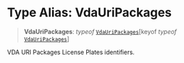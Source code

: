 # Type Alias: VdaUriPackages

> **VdaUriPackages**: *typeof* [`VdaUriPackages`](../variables/VdaUriPackages.md)\[keyof *typeof* [`VdaUriPackages`](../variables/VdaUriPackages.md)\]

VDA URI Packages License Plates identifiers.
